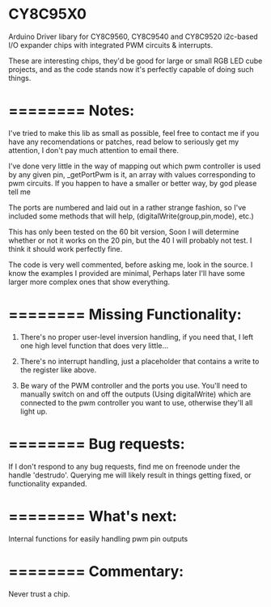 CY8C95X0
========

Arduino Driver libary for CY8C9560, CY8C9540 and CY8C9520 i2c-based I/O expander chips with integrated PWM circuits & interrupts.

These are interesting chips, they'd be good for large or small RGB LED cube projects, and as the code stands now it's perfectly capable of doing such things.

========
Notes:
========

I've tried to make this lib as small as possible, feel free to contact me if you have any recomendations or patches, read below to seriously get my attention, I don't pay much attention to email there.

I've done very little in the way of mapping out which pwm controller is used by any given pin, _getPortPwm is it, an array with values corresponding to pwm circuits.  If you happen to have a smaller or better way, by god please tell me

The ports are numbered and laid out in a rather strange fashion, so I've included some methods that will help, (digitalWrite(group,pin,mode), etc.)

This has only been tested on the 60 bit version, Soon I will determine whether or not it works on the 20 pin, but the 40 I will probably not test.  I think it should work perfectly fine.

The code is very well commented, before asking me, look in the source.  I know the examples I provided are minimal, Perhaps later I'll have some larger more complex ones that show everything.

========
Missing Functionality:
========

1) There's no proper user-level inversion handling, if you need that, I left one high level function that does very little...

2) There's no interrupt handling, just a placeholder that contains a write to the register like above.

3) Be wary of the PWM controller and the ports you use.  You'll need to manually switch on and off the outputs (Using digitalWrite) which are connected to the pwm controller you want to use, otherwise they'll all light up.

========
Bug requests:
========


If I don't respond to any bug requests, find me on freenode under the handle 'destrudo'.  Querying me will likely result in things getting fixed, or functionality expanded.


========
What's next:
========

Internal functions for easily handling pwm pin outputs

========
Commentary:
========


Never trust a chip.
